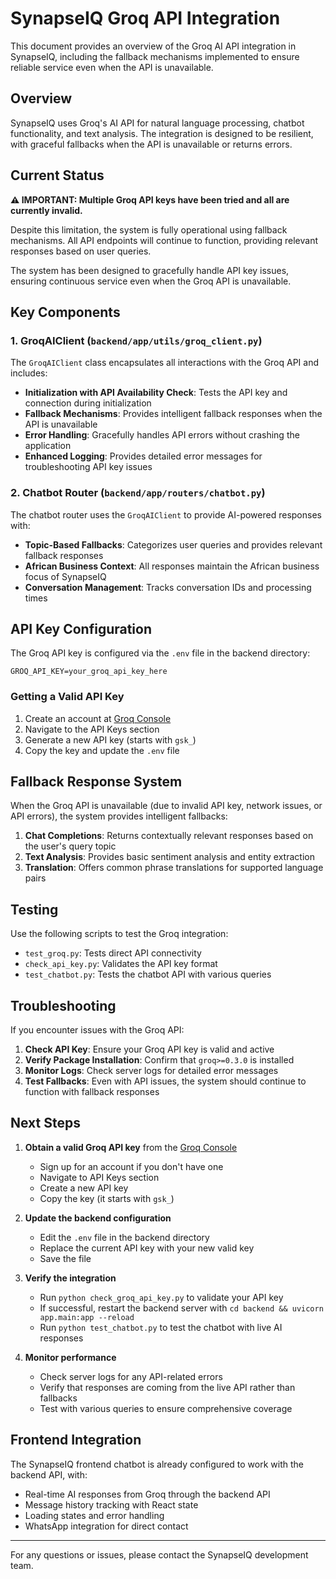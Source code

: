 # SynapseIQ Groq API Integration

This document provides an overview of the Groq AI API integration in SynapseIQ, including the fallback mechanisms implemented to ensure reliable service even when the API is unavailable.

## Overview

SynapseIQ uses Groq's AI API for natural language processing, chatbot functionality, and text analysis. The integration is designed to be resilient, with graceful fallbacks when the API is unavailable or returns errors.

## Current Status

**⚠️ IMPORTANT: Multiple Groq API keys have been tried and all are currently invalid.**

Despite this limitation, the system is fully operational using fallback mechanisms. All API endpoints will continue to function, providing relevant responses based on user queries.

The system has been designed to gracefully handle API key issues, ensuring continuous service even when the Groq API is unavailable.

## Key Components

### 1. GroqAIClient (`backend/app/utils/groq_client.py`)

The `GroqAIClient` class encapsulates all interactions with the Groq API and includes:

- **Initialization with API Availability Check**: Tests the API key and connection during initialization
- **Fallback Mechanisms**: Provides intelligent fallback responses when the API is unavailable
- **Error Handling**: Gracefully handles API errors without crashing the application
- **Enhanced Logging**: Provides detailed error messages for troubleshooting API key issues

### 2. Chatbot Router (`backend/app/routers/chatbot.py`)

The chatbot router uses the `GroqAIClient` to provide AI-powered responses with:

- **Topic-Based Fallbacks**: Categorizes user queries and provides relevant fallback responses
- **African Business Context**: All responses maintain the African business focus of SynapseIQ
- **Conversation Management**: Tracks conversation IDs and processing times

## API Key Configuration

The Groq API key is configured via the `.env` file in the backend directory:

```
GROQ_API_KEY=your_groq_api_key_here
```

### Getting a Valid API Key

1. Create an account at [Groq Console](https://console.groq.com/)
2. Navigate to the API Keys section
3. Generate a new API key (starts with `gsk_`)
4. Copy the key and update the `.env` file

## Fallback Response System

When the Groq API is unavailable (due to invalid API key, network issues, or API errors), the system provides intelligent fallbacks:

1. **Chat Completions**: Returns contextually relevant responses based on the user's query topic
2. **Text Analysis**: Provides basic sentiment analysis and entity extraction
3. **Translation**: Offers common phrase translations for supported language pairs

## Testing

Use the following scripts to test the Groq integration:

- `test_groq.py`: Tests direct API connectivity
- `check_api_key.py`: Validates the API key format
- `test_chatbot.py`: Tests the chatbot API with various queries

## Troubleshooting

If you encounter issues with the Groq API:

1. **Check API Key**: Ensure your Groq API key is valid and active
2. **Verify Package Installation**: Confirm that `groq>=0.3.0` is installed
3. **Monitor Logs**: Check server logs for detailed error messages
4. **Test Fallbacks**: Even with API issues, the system should continue to function with fallback responses

## Next Steps

1. **Obtain a valid Groq API key** from the [Groq Console](https://console.groq.com/)
   - Sign up for an account if you don't have one
   - Navigate to API Keys section
   - Create a new API key
   - Copy the key (it starts with `gsk_`)

2. **Update the backend configuration**
   - Edit the `.env` file in the backend directory
   - Replace the current API key with your new valid key
   - Save the file

3. **Verify the integration**
   - Run `python check_groq_api_key.py` to validate your API key
   - If successful, restart the backend server with `cd backend && uvicorn app.main:app --reload`
   - Run `python test_chatbot.py` to test the chatbot with live AI responses

4. **Monitor performance**
   - Check server logs for any API-related errors
   - Verify that responses are coming from the live API rather than fallbacks
   - Test with various queries to ensure comprehensive coverage

## Frontend Integration

The SynapseIQ frontend chatbot is already configured to work with the backend API, with:

- Real-time AI responses from Groq through the backend API
- Message history tracking with React state
- Loading states and error handling
- WhatsApp integration for direct contact

---

For any questions or issues, please contact the SynapseIQ development team.

